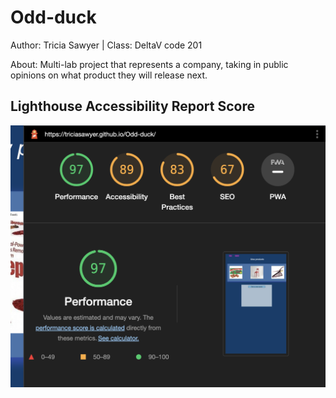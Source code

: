 # Odd-duck

Author: Tricia Sawyer | Class: DeltaV code 201

About: Multi-lab project that represents a company, taking in public opinions on what product they will release next.

## Lighthouse Accessibility Report Score

![Light House Accessibility](images/Lighthouse-Odd-duck.png)
